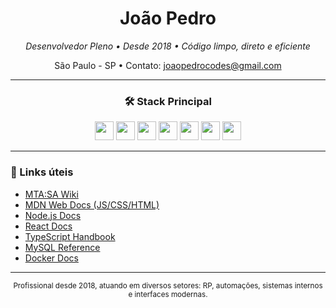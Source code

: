 <h1 align="center">João Pedro</h1>
<p align="center"><em>Desenvolvedor Pleno • Desde 2018 • Código limpo, direto e eficiente</em></p>
<p align="center">São Paulo - SP • Contato: <a href="mailto:joaopedrocodes@gmail.com">joaopedrocodes@gmail.com</a></p>

---

<div align="center">

### 🛠️ Stack Principal

<img src="https://cdn.jsdelivr.net/gh/devicons/devicon/icons/lua/lua-original.svg" height="30" />
<img src="https://cdn.jsdelivr.net/gh/devicons/devicon/icons/javascript/javascript-original.svg" height="30" />
<img src="https://cdn.jsdelivr.net/gh/devicons/devicon/icons/typescript/typescript-original.svg" height="30" />
<img src="https://cdn.jsdelivr.net/gh/devicons/devicon/icons/react/react-original.svg" height="30" />
<img src="https://cdn.jsdelivr.net/gh/devicons/devicon/icons/nodejs/nodejs-original.svg" height="30" />
<img src="https://cdn.jsdelivr.net/gh/devicons/devicon/icons/mysql/mysql-original.svg" height="30" />
<img src="https://cdn.jsdelivr.net/gh/devicons/devicon/icons/docker/docker-original.svg" height="30" />

</div>

---

### 🔗 Links úteis

- [MTA:SA Wiki](https://wiki.multitheftauto.com/)
- [MDN Web Docs (JS/CSS/HTML)](https://developer.mozilla.org/)
- [Node.js Docs](https://nodejs.org/en/docs)
- [React Docs](https://react.dev/)
- [TypeScript Handbook](https://www.typescriptlang.org/docs/)
- [MySQL Reference](https://dev.mysql.com/doc/)
- [Docker Docs](https://docs.docker.com/)

---

<p align="center"><sub>Profissional desde 2018, atuando em diversos setores: RP, automações, sistemas internos e interfaces modernas.</sub></p>
